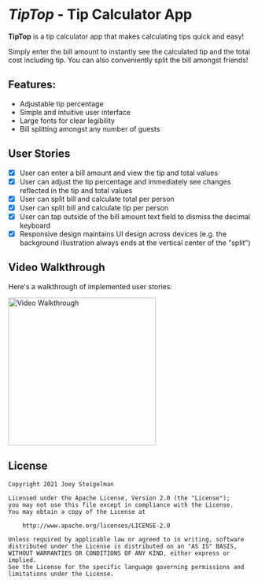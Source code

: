 # *TipTop* - Tip Calculator App

**TipTop** is a tip calculator app that makes calculating tips quick and easy!

Simply enter the bill amount to instantly see the calculated tip and the total cost including tip. You can also conveniently split the bill amongst friends!

## Features:

- Adjustable tip percentage
- Simple and intuitive user interface
- Large fonts for clear legibility
- Bill splitting amongst any number of guests

## User Stories

- [X] User can enter a bill amount and view the tip and total values
- [X] User can adjust the tip percentage and immediately see changes reflected in the tip and total values
- [X] User can split bill and calculate total per person 
- [X] User can split bill and calculate tip per person 
- [X] User can tap outside of the bill amount text field to dismiss the decimal keyboard
- [X] Responsive design maintains UI design across devices (e.g. the background illustration always ends at the vertical center of the "split")

## Video Walkthrough

Here's a walkthrough of implemented user stories:

<img src='https://i.imgur.com/0kANCWt.gif' title='Video Walkthrough' width='300' alt='Video Walkthrough' />

## License

    Copyright 2021 Joey Steigelman

    Licensed under the Apache License, Version 2.0 (the "License");
    you may not use this file except in compliance with the License.
    You may obtain a copy of the License at

        http://www.apache.org/licenses/LICENSE-2.0

    Unless required by applicable law or agreed to in writing, software
    distributed under the License is distributed on an "AS IS" BASIS,
    WITHOUT WARRANTIES OR CONDITIONS OF ANY KIND, either express or implied.
    See the License for the specific language governing permissions and
    limitations under the License.
    
